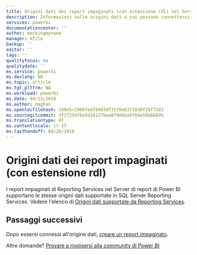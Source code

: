 ```yaml
---
title: Origini dati dei report impaginati (con estensione rdl) nel Server di report di Power BI
description: Informazioni sulle origini dati a cui possono connettersi i report impaginati (con estensione rdl) nel Server di report di Power BI.
services: powerbi
documentationcenter: ''
author: markingmyname
manager: kfile
backup: ''
editor: ''
tags: ''
qualityfocus: no
qualitydate: ''
ms.service: powerbi
ms.devlang: NA
ms.topic: article
ms.tgt_pltfrm: NA
ms.workload: powerbi
ms.date: 04/23/2018
ms.author: maghan
ms.openlocfilehash: 189e5c2900fedf8403df75f0eb371830f28f7281
ms.sourcegitcommit: 3f2f254f6e8d18137bae879ddea0784e56b66895
ms.translationtype: HT
ms.contentlocale: it-IT
ms.lasthandoff: 04/26/2018
---
```

# <a name="paginated-report-rdl-data-sources"></a>Origini dati dei report impaginati (con estensione rdl)
I report impaginati di Reporting Services nel Server di report di Power BI supportano le stesse origini dati supportate in SQL Server Reporting Services. Vedere l'elenco di [Origini dati supportate da Reporting Services](https://docs.microsoft.com/sql/reporting-services/report-data/data-sources-supported-by-reporting-services-ssrs).

## <a name="next-steps"></a>Passaggi successivi
Dopo essersi connessi all'origine dati, [creare un report impaginato](quickstart-create-paginated-report.md).  


Altre domande? [Provare a rivolgersi alla community di Power BI](https://community.powerbi.com/)

